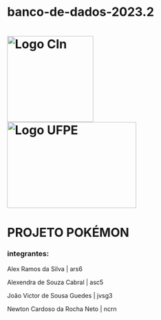 # banco-de-dados-2023.2

<h1 vertical-align= "middle">
  <img src="https://github.com/Alexramoss/Projeto-ES-2023.2/assets/93000795/d5406222-3948-4e09-b4fe-521dd665cfd9" alt="Logo CIn"     height=200px width=200px> <img src="https://github.com/Alexramoss/Projeto-ES-2023.2/assets/93000795/165974cb-1fe2-45b2-ba05-13d7c526f1cf" alt="Logo UFPE" height=200px width=300px>
</h1>

# PROJETO POKÉMON

### integrantes:

<p align="left" vertical-align= "middle">Alex Ramos da Silva | ars6</p>
<p align="left" vertical-align= "middle">Alexendra de Souza Cabral | asc5</p>
<p align="left" vertical-align= "middle">João Victor de Sousa Guedes | jvsg3</p>
<p align="left" vertical-align= "middle">Newton Cardoso da Rocha Neto | ncrn</p>
